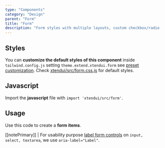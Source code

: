 ```yaml
---
type: "Components"
category: "Design"
parent: "Form"
title: "Form"
description: "Form styles with multiple layouts, custom checkbox/radio, javascript validation, and more."
---
```


## Styles

You can **customize the default styles of this component** inside `tailwind.config.js` setting `theme.extend.xtendui.form` see [preset customization](/components/tailwind-preset#customization). Check [xtendui/src/form.css.js](https://github.com/minimit/xtendui/blob/beta/src/form.css.js) for default styles.

## Javascript

Import the **javascript** file with `import 'xtendui/src/form'`.


## Usage

Use this code to create a **form items**.

[[notePrimary]]
| For usability purpose [label form controls](https://www.w3.org/WAI/tutorials/forms/labels/) on `input, select, textarea`, we use `aria-label="Label"`.

<demo>
  <demoinline src="demos/components/form/usage">
  </demoinline>
</demo>
